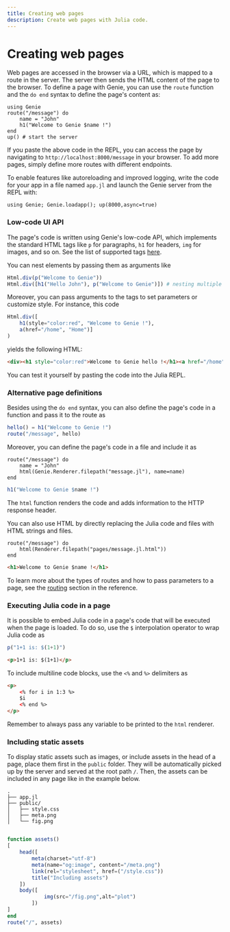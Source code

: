 ```yaml
---
title: Creating web pages
description: Create web pages with Julia code.
---
```


# Creating web pages

<!--Modern web applications are often characterized by their ability to generate content dynamically, tailoring web pages based on user interactions, database queries, or other factors. This guide provides an overview of how to create web pages with dynamic content.-->
<!---->
<!--Dynamic content refers to the parts of a web page that change based on varying factors such as user input, database changes, or real-time data. Instead of serving static HTML files, the server generates the content of the page on-the-fly, often pulling from databases or other data sources.-->

Web pages are accessed in the browser via a URL, which is mapped to a route in the server. The server then sends the HTML content of the page to the browser. To define a page with Genie, you can use the `route` function and the `do end` syntax to define the page's content as:

```julia[app.jl]
using Genie
route("/message") do
    name = "John"
    h1("Welcome to Genie $name !")
end
up() # start the server
```
If you paste the above code in the REPL, you can access the page by navigating to `http://localhost:8000/message` in your browser. To add more pages, simply define more routes with different endpoints.

To enable features like autoreloading and improved logging, write the code for your app in a file named `app.jl` and launch the Genie server from the REPL with:

```
using Genie; Genie.loadapp(); up(8000,async=true)
```


### Low-code UI API

The page's code is written using Genie's low-code API, which implements the standard HTML tags like `p` for paragraphs, `h1` for headers, `img` for images, and so on. See the list of supported tags [here](https://github.com/GenieFramework/Genie.jl/blob/1cca8ffbb5e90f8fb4a5753179a9df103f2d78c1/src/renderers/Html.jl#L23-L32). 

You can nest elements by passing them as arguments like

```julia
Html.div(p("Welcome to Genie"))
Html.div([h1("Hello John"), p("Welcome to Genie")]) # nesting multiple elements
```
Moreover, you can pass arguments to the tags to set parameters or customize style. For instance, this code

```julia
Html.div([
    h1(style="color:red", "Welcome to Genie !"),
    a(href="/home", "Home")]
)
```

yields the following HTML:

```html
<div><h1 style="color:red">Welcome to Genie hello !</h1><a href="/home">Home</a></div>
```

You can test it yourself by pasting the code into the Julia REPL.

### Alternative page definitions

Besides using the `do end` syntax, you can also define the page's code in a function and pass it to the route as

```julia
hello() = h1("Welcome to Genie !")
route("/message", hello)
```

Moreover, you can define the page's code in a file and include it as

```julia[app.jl]
route("/message") do
    name = "John"
    html(Genie.Renderer.filepath("message.jl"), name=name)
end
```

```julia [message.jl]
h1("Welcome to Genie $name !")
```
The `html` function renders the code and adds information to the HTTP response header.


You can also use HTML by directly replacing the Julia code and files with HTML strings and files.

```julia[app.jl]
route("/message") do
    html(Renderer.filepath("pages/message.jl.html"))
end

```


```html [message.jl.html]
<h1>Welcome to Genie $name !</h1>
```

To learn more about the types of routes and how to pass parameters to a page, see the [routing](https://learn.genieframework.com/framework/genie.jl/docs/routing) section in the reference.

### Executing Julia code in a page

It is possible to embed Julia code in a page's code that will be executed when the page is loaded. To do so, use the `$` interpolation operator to wrap Julia code as

```julia [low-code]
p("1+1 is: $(1+1)")
```
```html [HTML]
<p>1+1 is: $(1+1)</p>
```

To include multiline code blocks, use the `<%` and `%>` delimiters as

```html [HTML]
<p>
    <% for i in 1:3 %>
    $i
    <% end %>
</p>
```
Remember to always pass any variable to be printed to the `html` renderer.

### Including static assets

To display static assets such as images, or include assets in the head of a page, place them first in the `public` folder. They will be automatically picked up by the server and served at the root path `/`. Then, the assets can be included in any page like in the example below.


```
.
├── app.jl
├── public/
│   ├── style.css
│   ├── meta.png
│   └── fig.png
```

```julia [app.jl]

function assets()
[
    head([
        meta(charset="utf-8")
        meta(name="og:image", content="/meta.png")
        link(rel="stylesheet", href=("/style.css"))
        title("Including assets")
    ])
    body([
            img(src="/fig.png",alt="plot")
        ])
]
end
route("/", assets)
```
